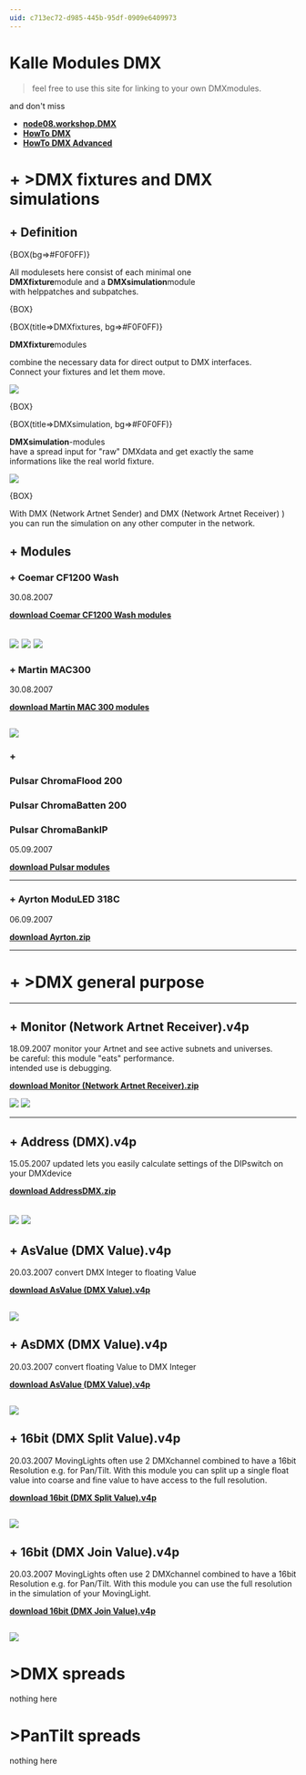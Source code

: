 ```yaml
---
uid: c713ec72-d985-445b-95df-0909e6409973
---
```


# Kalle Modules DMX
>feel free to use this site for linking to your own DMXmodules.  

and don't miss   
* **[node08.workshop.DMX](xref:086375e6-a403-472b-84dd-7b95a13bdde2)**  
* **[HowTo DMX](xref:)**   
* **[HowTo DMX Advanced](xref:b54e17f0-5939-4e9e-bdd3-0ef7d2623929)**  

# + >DMX fixtures and DMX simulations
## + Definition

{BOX(bg=>#F0F0FF)}  

All modulesets here consist of each minimal one   
**DMXfixture**module and a **DMXsimulation**module   
with helppatches and subpatches.  

{BOX}  


{BOX(title=>DMXfixtures, bg=>#F0F0FF)}  

**DMXfixture**modules  
 
combine the necessary data for direct output to DMX interfaces.   
Connect your fixtures and let them move.  

![](~/img/coemarcf1200washdmxfixtures_2007.08.3014.58.23.jpg "")  

{BOX}  

{BOX(title=>DMXsimulation, bg=>#F0F0FF)}  

**DMXsimulation**-modules   
have a spread input for "raw" DMXdata and get exactly the same informations like the real world fixture.  

![](~/img/coemarcf1200washdmxsimulation_2007.08.3015.10.34.jpg "")  

{BOX}  

With <span class="node">DMX (Network Artnet Sender)</span> and <span class="node">DMX (Network Artnet Receiver)</span> ) you can run the simulation on any other computer in the network.  

## + Modules
### + Coemar CF1200 Wash
 30.08.2007

**<a href="http://vvvv.org/tiki-download_file.php?fileId=1254" class="extURL" target="_blank">download Coemar CF1200 Wash modules</a>**  

![](~/img/coemarcf1200washdmxfixtures_2007.08.3014.58.23.jpg "") ![](~/img/coemarcf1200washdmxsimulation_2007.08.3015.10.34.jpg "") ![](~/img/coemarcf1200washdmxfixtureshelp_2007_1.08 "")  
---  
### + Martin MAC300
 30.08.2007

**<a href="http://vvvv.org/tiki-download_file.php?fileId=1253" class="extURL" target="_blank">download Martin MAC 300 modules</a>**  

![](~/img/martinmac300dmxfixtures_2007.08.3015.16.19.jpg "")   
---  
### +
###  Pulsar ChromaFlood 200
###  Pulsar ChromaBatten 200
###  Pulsar ChromaBankIP
 05.09.2007

**<a href="http://vvvv.org/tiki-download_file.php?fileId=1260" class="extURL" target="_blank">download Pulsar modules</a>**  


---  
### + Ayrton ModuLED 318C
 06.09.2007

**<a href="http://vvvv.org/tiki-download_file.php?fileId=1262" class="extURL" target="_blank">download Ayrton.zip</a>**  


---  
# + >DMX general purpose
---  
## + Monitor (Network Artnet Receiver).v4p
 18.09.2007 
monitor your Artnet and see active subnets and universes.   
be careful: this module "eats" performance.  
intended use is debugging.  

**<a href="http://vvvv.org/tiki-download_file.php?fileId=1283" class="extURL" target="_blank">download Monitor (Network Artnet Receiver).zip</a>**  


![](~/img/monitornetworkartnetreceiver_2007.09.1817.27.01.jpg "") ![](~/img/monitornetworkartnetreceiverhelp_2007.09.1817.28.36.jpg "")  

---  
## + Address (DMX).v4p
 15.05.2007 updated
lets you easily calculate settings of the DIPswitch on your DMXdevice  

**<a href="http://vvvv.org/tiki-download_file.php?fileId=1133" class="extURL" target="_blank">download AddressDMX.zip</a>**  


![](~/img/addressdmx_2007.06.1517.29.11.jpg "") ![](~/img/addressdmxhelp_2007.06.1517.29.14.jpg "")  
---  
## + AsValue (DMX Value).v4p
 20.03.2007
convert DMX Integer to floating Value  

**<a href="http://vvvv.org/tiki-download_file.php?fileId=1068" class="extURL" target="_blank">download AsValue (DMX Value).v4p</a>**  


![](~/img/asvaluedmxvalue_2007.03.2100.23.38.jpg "")   
---  
## + AsDMX (DMX Value).v4p
 20.03.2007
convert floating Value to DMX Integer  

**<a href="http://vvvv.org/tiki-download_file.php?fileId=1069" class="extURL" target="_blank">download AsValue (DMX Value).v4p</a>**  


![](~/img/asdmxdmxvalue_2007.03.2100.23.35.jpg "")   
---  

## + 16bit (DMX Split Value).v4p
 20.03.2007
MovingLights often use 2 DMXchannel combined to have a 16bit Resolution e.g. for Pan/Tilt. With this module you can split up a single float value into coarse and fine value to have access to the full resolution.  

**<a href="http://vvvv.org/tiki-download_file.php?fileId=1072" class="extURL" target="_blank">download 16bit (DMX Split Value).v4p</a>**  


![](~/img/16bitdmxsplitvalue_2007.03.2112.29.38.jpg "")   
---  
## + 16bit (DMX Join Value).v4p
 20.03.2007
MovingLights often use 2 DMXchannel combined to have a 16bit Resolution e.g. for Pan/Tilt. With this module you can use the full resolution in the simulation of your MovingLight.  

**<a href="http://vvvv.org/tiki-download_file.php?fileId=1071" class="extURL" target="_blank">download 16bit (DMX Join Value).v4p</a>**  


![](~/img/16bitdmxjoinvalue_2007.03.2112.29.36.jpg "")   
---  

#  >DMX spreads
nothing here  
#  >PanTilt spreads
nothing here  